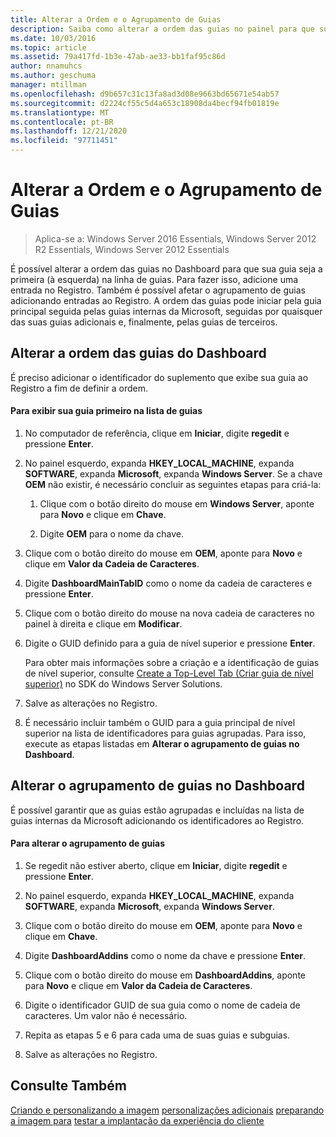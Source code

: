 ```yaml
---
title: Alterar a Ordem e o Agrupamento de Guias
description: Saiba como alterar a ordem das guias no painel para que sua guia seja a primeira (à esquerda) na linha de guias.
ms.date: 10/03/2016
ms.topic: article
ms.assetid: 79a417fd-1b3e-47ab-ae33-bb1faf95c86d
author: nnamuhcs
ms.author: geschuma
manager: mtillman
ms.openlocfilehash: d9b657c31c13fa8ad3d08e9663bd65671e54ab57
ms.sourcegitcommit: d2224cf55c5d4a653c18908da4becf94fb01819e
ms.translationtype: MT
ms.contentlocale: pt-BR
ms.lasthandoff: 12/21/2020
ms.locfileid: "97711451"
---
```

# <a name="change-the-order-and-grouping-of-tabs"></a>Alterar a Ordem e o Agrupamento de Guias

>Aplica-se a: Windows Server 2016 Essentials, Windows Server 2012 R2 Essentials, Windows Server 2012 Essentials

É possível alterar a ordem das guias no Dashboard para que sua guia seja a primeira (à esquerda) na linha de guias. Para fazer isso, adicione uma entrada no Registro. Também é possível afetar o agrupamento de guias adicionando entradas ao Registro. A ordem das guias pode iniciar pela guia principal seguida pelas guias internas da Microsoft, seguidas por quaisquer das suas guias adicionais e, finalmente, pelas guias de terceiros.

## <a name="change-the-order-of-the-tabs-in-the-dashboard"></a>Alterar a ordem das guias do Dashboard
 É preciso adicionar o identificador do suplemento que exibe sua guia ao Registro a fim de definir a ordem.

#### <a name="to-display-your-tab-first-in-the-list-of-tabs"></a>Para exibir sua guia primeiro na lista de guias

1.  No computador de referência, clique em **Iniciar**, digite **regedit** e pressione **Enter**.

2.  No painel esquerdo, expanda **HKEY_LOCAL_MACHINE**, expanda **SOFTWARE**, expanda **Microsoft**, expanda **Windows Server**. Se a chave **OEM** não existir, é necessário concluir as seguintes etapas para criá-la:

    1.  Clique com o botão direito do mouse em **Windows Server**, aponte para **Novo** e clique em **Chave**.

    2.  Digite **OEM** para o nome da chave.

3.  Clique com o botão direito do mouse em **OEM**, aponte para **Novo** e clique em **Valor da Cadeia de Caracteres**.

4.  Digite **DashboardMainTabID** como o nome da cadeia de caracteres e pressione **Enter**.

5.  Clique com o botão direito do mouse na nova cadeia de caracteres no painel à direita e clique em **Modificar**.

6.  Digite o GUID definido para a guia de nível superior e pressione **Enter**.

     Para obter mais informações sobre a criação e a identificação de guias de nível superior, consulte [Create a Top-Level Tab (Criar guia de nível superior)](/previous-versions/windows/server-essentials/gg513957(v=msdn.10)) no SDK do Windows Server Solutions.

7.  Salve as alterações no Registro.

8.  É necessário incluir também o GUID para a guia principal de nível superior na lista de identificadores para guias agrupadas. Para isso, execute as etapas listadas em **Alterar o agrupamento de guias no Dashboard**.

## <a name="change-the-grouping-of-tabs-in-the-dashboard"></a>Alterar o agrupamento de guias no Dashboard
 É possível garantir que as guias estão agrupadas e incluídas na lista de guias internas da Microsoft adicionando os identificadores ao Registro.

#### <a name="to-change-the-grouping-of-tabs"></a>Para alterar o agrupamento de guias

1.  Se regedit não estiver aberto, clique em **Iniciar**, digite **regedit** e pressione **Enter**.

2.  No painel esquerdo, expanda **HKEY_LOCAL_MACHINE**, expanda **SOFTWARE**, expanda **Microsoft**, expanda **Windows Server**.

3.  Clique com o botão direito do mouse em **OEM**, aponte para **Novo** e clique em **Chave**.

4.  Digite **DashboardAddins** como o nome da chave e pressione **Enter**.

5.  Clique com o botão direito do mouse em **DashboardAddins**, aponte para **Novo** e clique em **Valor da Cadeia de Caracteres**.

6.  Digite o identificador GUID de sua guia como o nome de cadeia de caracteres. Um valor não é necessário.

7.  Repita as etapas 5 e 6 para cada uma de suas guias e subguias.

8.  Salve as alterações no Registro.

## <a name="see-also"></a>Consulte Também
 [Criando e personalizando a imagem](Creating-and-Customizing-the-Image.md) [personalizações adicionais](Additional-Customizations.md) [preparando a imagem para](Preparing-the-Image-for-Deployment.md) [testar a implantação da experiência do cliente](Testing-the-Customer-Experience.md)